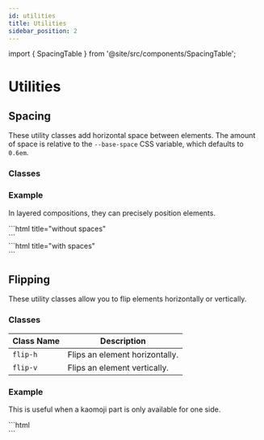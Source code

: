 ```yaml
---
id: utilities
title: Utilities
sidebar_position: 2
---
```


import { SpacingTable } from '@site/src/components/SpacingTable';

# Utilities

## Spacing

These utility classes add horizontal space between elements. The amount of space is relative to the `--base-space` CSS variable, which defaults to `0.6em`.

### Classes

<SpacingTable />

### Example

In layered compositions, they can precisely position elements.

<div
  style={{
    display: "grid",
    gridTemplateColumns: "1fr 1fr",
    gap: "1rem",
    marginTop: "1rem",
  }}
>
  <div>
    ```html title="without spaces"
    <div class="kaomoji">
      <div id="face" class="kaomoji layer bounce">
        <div class="face-happy"></div>
      </div>
      <div id="body" class="kaomoji layer bounce delay-50">
        <div class="body-round-left"></div>
        <div class="body-round-right"></div>
      </div>
      <div id="hands" class="kaomoji layer bounce delay-100">
        <div class="arms-hugging"></div>
        <div class="arms-hugging"></div>
      </div>
    </div>
    ```
  </div>

  <div
    style={{ display: "flex", justifyContent: "center", alignItems: "center" }}
  >
    <div class="kaomoji" style={{ width: "6em" }}>
      <div id="face" class="kaomoji layer ">
        <div class="face-happy"></div>
      </div>
      <div id="body" class="kaomoji layer">
        <div class="body-round-left"></div>
        <div class="body-round-right"></div>
      </div>
      <div id="hands" class="kaomoji layer">
        <div class="arms-hugging"></div>
        <div class="arms-hugging"></div>
      </div>
    </div>
  </div>

  <div>
    ```html title="with spaces"
    <div class="kaomoji">
      <div id="face" class="kaomoji layer bounce">
      <div class="space-1"></div>
        <div class="face-happy"></div>
      </div>
      <div id="body" class="kaomoji layer bounce delay-50">
        <div class="body-round-left"></div>
        <div class="space-3"></div>
        <div class="space-0-5"></div>
        <div class="body-round-right"></div>
      </div>
      <div id="hands" class="kaomoji layer bounce delay-100">
        <div class="space-0-25"></div>
        <div class="arms-hugging"></div>
        <div class="space-2"></div>
        <div class="space-1"></div>
        <div class="arms-hugging"></div>
      </div>
    </div>
    ```
  </div>
  
  <div
    style={{ display: "flex", justifyContent: "center", alignItems: "center" }}
  >
    <div class="kaomoji" style={{ width: "6em" }}>
      <div id="face" class="kaomoji layer">
        <div class="space-1"></div>
        <div class="face-happy"></div>
      </div>
      <div id="body" class="kaomoji layer ">
        <div class="body-round-left"></div>
        <div class="space-3"></div>
        <div class="space-0-5"></div>
        <div class="body-round-right"></div>
      </div>
      <div id="hands" class="kaomoji layer">
        <div class="space-0-25"></div>
        <div class="arms-hugging"></div>
        <div class="space-2"></div>
        <div class="space-1"></div>
        <div class="arms-hugging"></div>
      </div>
    </div>
  </div>
</div>

## Flipping

These utility classes allow you to flip elements horizontally or vertically.

### Classes

| Class Name | Description                    |
| ---------- | ------------------------------ |
| `flip-h`   | Flips an element horizontally. |
| `flip-v`   | Flips an element vertically.   |

### Example

This is useful when a kaomoji part is only available for one side.

<div
  style={{
    display: "grid",
    gridTemplateColumns: "1fr 1fr",
    gap: "1rem",
    marginTop: "1rem",
  }}
>
  <div>
    ```html
    <div class="kaomoji">
      <div class="arms-hugging flip-h"></div>
      <div class="space-quarter"></div>
      <div class="face-happy"></div>
      <div class="space-quarter"></div>
      <div class="arms-hugging"></div>
    </div>
    ```
  </div>

  <div
    style={{ display: "flex", justifyContent: "center", alignItems: "center" }}
  >
    <div class="kaomoji">
      <div class="arms-hugging flip-h"></div>
      <div class="space-quarter"></div>
      <div class="face-happy"></div>
      <div class="space-quarter"></div>
      <div class="arms-hugging"></div>
    </div>
  </div>
</div>
